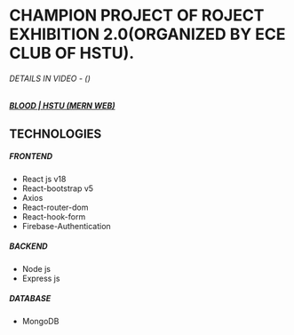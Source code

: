 # CHAMPION PROJECT OF ROJECT EXHIBITION 2.0(ORGANIZED BY ECE CLUB OF HSTU).
######  DETAILS IN VIDEO - ()

##### [BLOOD | HSTU (MERN WEB)](https://blood-hstu.netlify.app/)

## TECHNOLOGIES 
##### FRONTEND 

- React js v18
- React-bootstrap v5
- Axios
- React-router-dom
- React-hook-form
- Firebase-Authentication

##### BACKEND

- Node js
- Express js

##### DATABASE

- MongoDB
